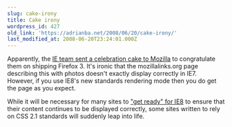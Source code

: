 ```yaml
---
slug: cake-irony
title: Cake irony
wordpress_id: 427
old_link: 'https://adrianba.net/2008/06/20/cake-irony/'
last_modified_at: 2008-06-20T23:24:01.000Z
---
```


Apparently, the [IE team sent a celebration cake to Mozilla](http://mozillalinks.org/wp/2008/06/sweet-plugin-microsoft-cake-20-for-firefox-3/) to congratulate them on shipping Firefox 3. It's ironic that the mozillalinks.org page describing this with photos doesn't exactly display correctly in IE7. However, if you use IE8's new standards rendering mode then you do get the page as you expect.

 

While it will be necessary for many sites to ["get ready" for IE8](http://blogs.msdn.com/ie/archive/2008/06/10/introducing-ie-emulateie7.aspx) to ensure that their content continues to be displayed correctly, some sites written to rely on CSS 2.1 standards will suddenly leap into life.

 
